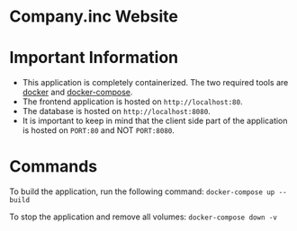 # Company.inc Website

# Important Information
* This application is completely containerized. The two required tools are [docker](https://www.docker.com/) and [docker-compose](https://docs.docker.com/compose/).
* The frontend application is hosted on `http://localhost:80`.
* The database is hosted on `http://localhost:8080`.
* It is important to keep in mind that the client side part of the application is hosted on `PORT:80` and NOT `PORT:8080`.


# Commands
To build the application, run the following command:
```docker-compose up --build```

To stop the application and remove all volumes:
```docker-compose down -v```